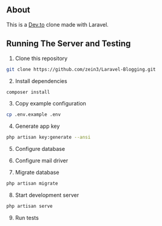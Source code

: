 ## About

This is a [Dev.to](https://dev.to/) clone made with Laravel.


## Running The Server and Testing

1. Clone this repository
```sh
git clone https://github.com/zein3/Laravel-Blogging.git
```

2. Install dependencies
```sh
composer install
```

3. Copy example configuration
```sh
cp .env.example .env
```

4. Generate app key
```sh
php artisan key:generate --ansi
```

5. Configure database

6. Configure mail driver

7. Migrate database
```sh
php artisan migrate
```

8. Start development server
```sh
php artisan serve
```

9. Run tests
